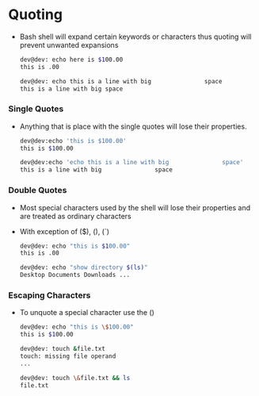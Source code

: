 # Quoting 
- Bash shell will expand certain keywords or characters thus quoting will prevent unwanted expansions 
    
    ```bash
    dev@dev: echo here is $100.00
    this is .00

    dev@dev: echo this is a line with big               space
    this is a line with big space
    ```

### Single Quotes 
- Anything that is place with the single quotes will lose their properties.

    ```bash
    dev@dev:echo 'this is $100.00'
    this is $100.00

    dev@dev:echo 'echo this is a line with big               space'
    this is a line with big               space
    ```

### Double Quotes 
- Most special characters used by the shell will lose their properties and are treated as ordinary characters
- With exception of ($), (\), (`)

    ```bash
    dev@dev: echo "this is $100.00"
    this is .00

    dev@dev: echo "show directory $(ls)"
    Desktop Documents Downloads ...
    ```

### Escaping Characters
- To unquote a special character use the (\) 
    ```bash
    dev@dev: echo "this is \$100.00"
    this is $100.00

    dev@dev: touch &file.txt
    touch: missing file operand
    ...

    dev@dev: touch \&file.txt && ls
    file.txt
    ```